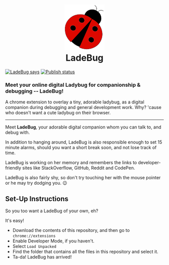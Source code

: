<h1 align="center">
  <img src="resources/img/ladebug128.png"/><br>
LadeBug </h1>


[![LadeBug says](https://img.shields.io/badge/LadeBug%20says-%22Hi%22-yellow.svg)]()
[![Publish status](https://img.shields.io/badge/Publish%20Status-Pending-orange.svg)]()

### Meet your online digital Ladybug for companionship & debugging -- LadeBug! 

A chrome extension to overlay a tiny, adorable ladybug, as a digital companion during debugging and general development work. Why? 'cause who doesn't want a cute ladybug on their browser.



-----------------------



Meet **LadeBug**, your adorable digital companion whom you can talk to, and debug with. 

In addition to hanging around, LadeBug is also responsible enough to set 15 minute alarms, should you want a short break soon, and not lose track of time.

LadeBug is working on her memory and remembers the links to developer-friendly sites like StackOverflow, GitHub, Reddit and CodePen.

LadeBug is also fairly shy, so don't try touching her with the mouse pointer or he may try dodging you. :wink:

## Set-Up Instructions

So you too want a LadeBug of your own, eh?

It's easy! 
* Download the contents of this repository, and then go to ```chrome://extensions```
* Enable Developer Mode, if you haven't.
* Select ```Load Unpacked```
* Find the folder that contains all the files in this repository and select it.
* Ta-da! LadeBug has arrived!


